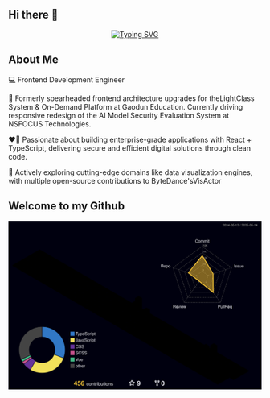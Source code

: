 ## Hi there 👋
<!-- ![Typing SVG](https://readme-typing-svg.demolab.com/?lines=I+am+Zero;Welcome+to+my+Github&font-size=40) -->
<div align="center">
<a href="https://git.io/typing-svg"><img src="https://readme-typing-svg.demolab.com?font=Fira+Code&weight=600&size=31&pause=1000&width=435&lines=I+am+Zero;Welcome+to+my+Github" alt="Typing SVG" /></a>
</div>

## About Me​
💻 ​Frontend Development Engineer​

🎯 Formerly spearheaded frontend architecture upgrades for the ​LightClass System​ & ​On-Demand Platform​ at Gaodun Education. Currently driving responsive redesign of the ​AI Model Security Evaluation System​ at NSFOCUS Technologies.

❤️‍🔥 Passionate about building enterprise-grade applications with ​React + TypeScript, delivering secure and efficient digital solutions through clean code.

🚀 Actively exploring cutting-edge domains like ​data visualization engines, with multiple open-source contributions to ByteDance's ​VisActor​

## Welcome to my Github
![Personal 3D Metrics](./profile-3d-contrib/profile-night-rainbow.svg)


<!-- 
## I can
![](https://img.shields.io/badge/HTML5-%23E34F26?style=flat-square&logo=html5&logoColor=%23fff)
![](https://img.shields.io/badge/CSS3-%231572B6?style=flat-square&logo=css3&logoColor=%23fff)
![](https://img.shields.io/badge/JavaScript-%23F7DF1E?style=flat-square&logo=javascript&logoColor=%23fff)
![](https://img.shields.io/badge/TypeScript-%233178C6?style=flat-square&logo=typescript&logoColor=%23fff)
![](https://img.shields.io/badge/React-%2361DAFB?style=flat-square&logo=react&logoColor=%23fff)
![](https://img.shields.io/badge/Vue-%234FC08D?style=flat-square&logo=vue.js&logoColor=%23fff)
![](https://img.shields.io/badge/Webpack-%238DD6F9?style=flat-square&logo=webpack&logoColor=%23fff)
![](https://img.shields.io/badge/Vite-%23646CFF?style=flat-square&logo=vite&logoColor=%23fff)
![](https://img.shields.io/badge/Axios-%235A29E4?style=flat-square&logo=axios&logoColor=%23fff)
![](https://img.shields.io/badge/Ant%20Design-%230170FE?style=flat-square&logo=antdesign&logoColor=%23fff)
![](https://img.shields.io/badge/MUI-%23007FFF?style=flat-square&logo=mui&logoColor=%23fff)
![](https://img.shields.io/badge/Element-%230DBD8B?style=flat-square&logo=element&logoColor=%23fff)
![](https://img.shields.io/badge/Next-%23000000?style=flat-square&logo=next.js&logoColor=%23fff)
![](https://img.shields.io/badge/Less-%231D365D?style=flat-square&logo=less&logoColor=%23fff)
![](https://img.shields.io/badge/Git-%23F05032?style=flat-square&logo=git&logoColor=%23fff)


![](https://img.shields.io/badge/Python-%233776AB?style=flat-square&logo=python&logoColor=%23fff)
![](https://img.shields.io/badge/C%2B%2B-%2300599C?style=flat-square&logo=cplusplus&logoColor=%23fff)
![](https://img.shields.io/badge/PyTorch-%23EE4C2C?style=flat-square&logo=pytorch&logoColor=%23fff)
![](https://img.shields.io/badge/Jupyter-%23F37626?style=flat-square&logo=jupyter&logoColor=%23fff)
![](https://img.shields.io/badge/Django-%23092E20?style=flat-square&logo=django&logoColor=%23fff)
![](https://img.shields.io/badge/MySQL-%234479A1?style=flat-square&logo=mysql&logoColor=%23fff)

## Welcome to my Github

<div align="center">
  <img src="https://github-readme-stats.vercel.app/api?username=Eomnational&show_icons=true&theme=default" />
  <img src="https://github-readme-stats.vercel.app/api/top-langs/?username=Eomnational&layout=compact" /> 
</div>
<!-- ![](https://github-readme-stats.vercel.app/api?username=Eomnational&show_icons=true&theme=default) -->


<!-- [![Top Langs](https://github-readme-stats.vercel.app/api/top-langs/?username=Eomnational&layout=compact)](https://github.com/anuraghazra/github-readme-stats)
 -->


<!-- ![Ashutosh's github activity graph](http://github-profile-summary-cards.vercel.app/api/cards/profile-details?username=Eomnational&theme=default) -->
<!-- [![Ashutosh's github activity graph](https://github-readme-activity-graph.vercel.app/graph?username=Eomnational&theme=minimal)](https://github.com/ashutosh00710/github-readme-activity-graph) --> 




